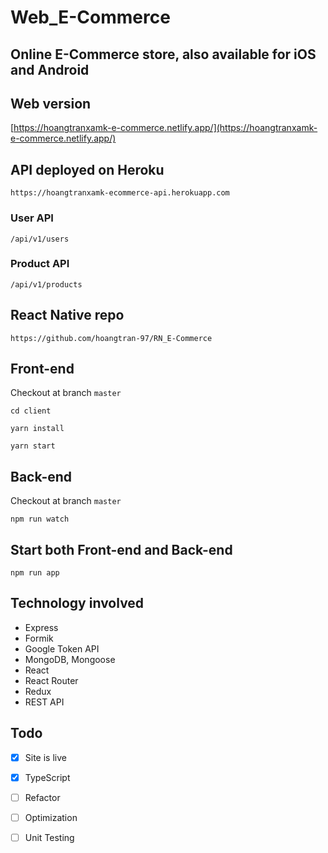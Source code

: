 # Web_E-Commerce

## Online E-Commerce store, also available for iOS and Android 

## Web version
[https://hoangtranxamk-e-commerce.netlify.app/](https://hoangtranxamk-e-commerce.netlify.app/)
## API deployed on Heroku 
```
https://hoangtranxamk-ecommerce-api.herokuapp.com
```
### User API 
```
/api/v1/users
```
### Product API
```
/api/v1/products
```
## React Native repo 
```
https://github.com/hoangtran-97/RN_E-Commerce
```
## Front-end 
Checkout at branch `master`
```
cd client 
```
```
yarn install
```
```
yarn start
```
## Back-end 
Checkout at branch `master`
```
npm run watch 
```
## Start both Front-end and Back-end 
```
npm run app
```

## Technology involved
- Express
- Formik 
- Google Token API 
- MongoDB, Mongoose
- React  
- React Router 
- Redux
- REST API
## Todo 
- [x] Site is live 
- [x] TypeScript
- [ ] Refactor 
- [ ] Optimization
- [ ] Unit Testing
      
